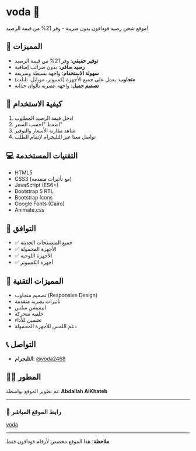 # voda 📱

موقع شحن رصيد فودافون بدون ضريبة - وفر 21% من قيمة الرصيد!

## 🎯 المميزات

- **توفير حقيقي**: وفر 21% من قيمة الرصيد
- **رصيد صافي**: بدون ضرائب إضافية
- **سهولة الاستخدام**: واجهة بسيطة وسريعة
- **متجاوب**: يعمل على جميع الأجهزة (كمبيوتر، موبايل، تابلت)
- **تصميم جميل**: واجهة عصرية بألوان جذابة

## 🚀 كيفية الاستخدام

1. ادخل قيمة الرصيد المطلوب
2. اضغط "احسب السعر"
3. شاهد مقارنة الأسعار والتوفير
4. تواصل معنا عبر التليجرام لإتمام الطلب

## 💻 التقنيات المستخدمة

- HTML5
- CSS3 (مع تأثيرات متقدمة)
- JavaScript (ES6+)
- Bootstrap 5 RTL
- Bootstrap Icons
- Google Fonts (Cairo)
- Animate.css

## 📱 التوافق

- ✅ جميع المتصفحات الحديثة
- ✅ الأجهزة المحمولة
- ✅ الأجهزة اللوحية
- ✅ أجهزة الكمبيوتر

## 🎨 المميزات التقنية

- تصميم متجاوب (Responsive Design)
- تأثيرات بصرية متقدمة
- انيميشن سلس
- خلفية متحركة
- تحسين للأداء
- دعم اللمس للأجهزة المحمولة

## 📞 التواصل

- **التليجرام**: [@voda2468](https://t.me/voda2468)

## 👨‍💻 المطور

تم تطوير الموقع بواسطة: **Abdallah AlKhateb**

---

### 🔗 رابط الموقع المباشر
[voda](https://your-username.github.io/voda/)

---

**ملاحظة**: هذا الموقع مخصص لأرقام فودافون فقط
